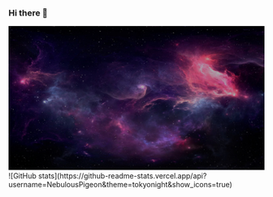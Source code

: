 ### Hi there 👋
<img src="photo_2023-03-09_19-44-34.jpg" alt="Gif loading...">
![GitHub stats](https://github-readme-stats.vercel.app/api?username=NebulousPigeon&theme=tokyonight&show_icons=true)
